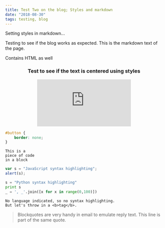 ```yaml
---
title: Test Two on the blog; Styles and markdown
date: "2018-08-30"
tags: testing, blog
---
```


Setting styles in markdown...

Testing to see if the blog works as expected. This is the markdown text of the page.

Contains HTML as well
<h3 style="text-align: center">Test to see if the text is centered using styles</h3>

<center>
<iframe width="auto" height="auto" src="https://www.youtube.com/embed/YrqAtfdrrBQ" frameborder="0" allowfullscreen></iframe>
</center>

```css
#button {
    border: none;
}
```

~~~~
This is a 
piece of code 
in a block
~~~~

```javascript
var s = "JavaScript syntax highlighting";
alert(s);
```

```python
s = "Python syntax highlighting"
print s
_ = ', _'.join([x for x in range(0,100)])
```

```
No language indicated, so no syntax highlighting. 
But let's throw in a <b>tag</b>.
```

> Blockquotes are very handy in email to emulate reply text.
> This line is part of the same quote.
